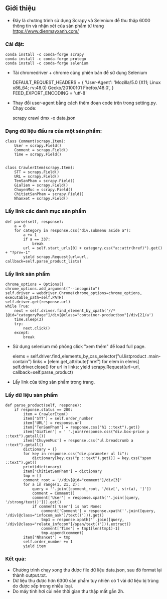 ﻿## Giới thiệu
- Đây là chương trình sử dụng Scrapy và Selenium để thu thập 6000 thông tin và nhận xét của sản phẩm từ trang https://www.dienmayxanh.com/

### Cài đặt:

    conda install -c conda-forge scrapy
    conda install -c conda-forge protego
    conda install -c conda-forge selenium  

- Tải chromedriver + chrome cùng phiên bản để sử dụng Selenium


    DEFAULT_REQUEST_HEADERS = {
    'User-Agent': 'Mozilla/5.0 (X11; Linux x86_64; rv:48.0) Gecko/20100101 Firefox/48.0',
    }
    FEED_EXPORT_ENCODING = 'utf-8'
 
- Thay đổi user-agent bằng cách thêm đoạn code trên trong setting.py. Chạy code:

    
    scrapy crawl dmx -o data.json

### Dạng dữ liệu đầu ra của một sản phẩm:

    class Comment(scrapy.Item):
        User = scrapy.Field()
        Comment = scrapy.Field()
        Time = scrapy.Field()


    class CrawlerItem(scrapy.Item):
        STT = scrapy.Field()
        URL = scrapy.Field()
        TenSanPham = scrapy.Field()
        GiaTien = scrapy.Field()
        ChuyenMuc = scrapy.Field()
        ChitietSanPham = scrapy.Field()
        Nhanxet = scrapy.Field()

### Lấy link các danh mục sản phẩm

    def parse(self, response):
        a = 0
        for category in response.css("div.submenu aside a"):
            a += 1
            if a == 337:
                break
            url = self.start_urls[0] + category.css("a::attr(href)").get() + "?prv=-1"
            yield scrapy.Request(url=url, callback=self.parse_product_lists)

### Lấy link sản phẩm

    chrome_options = Options()
    chrome_options.add_argument("--incognito")
    self.driver = webdriver.Chrome(chrome_options=chrome_options, executable_path=self.PATH)
    self.driver.get(response.url)
    while True:
        next = self.driver.find_element_by_xpath('//*[@id="categoryPage"]/div[@class="container-productbox"]/div[2]/a')
        time.sleep(3)
        try:
            next.click()
        except:
            break

- Sử dụng selenium mô phỏng click "xem thêm" để load full page.


    elems = self.driver.find_elements_by_css_selector("ul.listproduct .main-contain")
    links = [elem.get_attribute('href') for elem in elems]
    self.driver.close()
    for url in links:
        yield scrapy.Request(url=url, callback=self.parse_product)

- Lấy link của từng sản phẩm trong trang.

### Lấy dữ liệu sản phẩm

    def parse_product(self, response):
        if response.status == 200:
            item = CrawlerItem()
            item['STT'] = self.order_number
            item['URL'] = response.url
            item['TenSanPham'] = response.css("h1 ::text").get()
            item['GiaTien'] = ' '.join(response.css("div.box-price p ::text").getall())
            item['ChuyenMuc'] = response.css("ul.breadcrumb a ::text").getall()
            dictionary = {}
            for key in response.css("div.parameter ul li"):
                dictionary[key.css("p ::text").get()] = key.css("span ::text").get()
            print(dictionary)
            item['ChitietSanPham'] = dictionary
            tmp = []
            comment_root = '//div[@id="comment"]/div[3]'
            for a in range(1, 21, 2):
                query = ''.join([comment_root, '/div[', str(a), ']'])
                comment = Comment()
                comment['User'] = response.xpath(''.join([query, '/strong/text()'])).get()
                if comment['User'] is not None:
                    comment['Comment'] = response.xpath(''.join([query, '/div[@class="infocom_ask"]/text()'])).get()
                    tmp1 = response.xpath(''.join([query, '/div[@class="relate_infocom"]/span/text()'])).extract()
                    comment['Time'] = tmp1[len(tmp1)-1]
                    tmp.append(comment)
            item['Nhanxet'] = tmp
            self.order_number += 1
            yield item

### Kết quả:
- Chương trình chạy xong thu được file dữ liệu data.json, sau đó format lại thành output.txt.
- Dữ liệu thu được hơn 6300 sản phẩm tuy nhiên có 1 vài dữ liệu bị trùng do được xếp trong nhiều loại.
- Do máy tính hơi cùi nên thời gian thu thập mất gần 2h.
